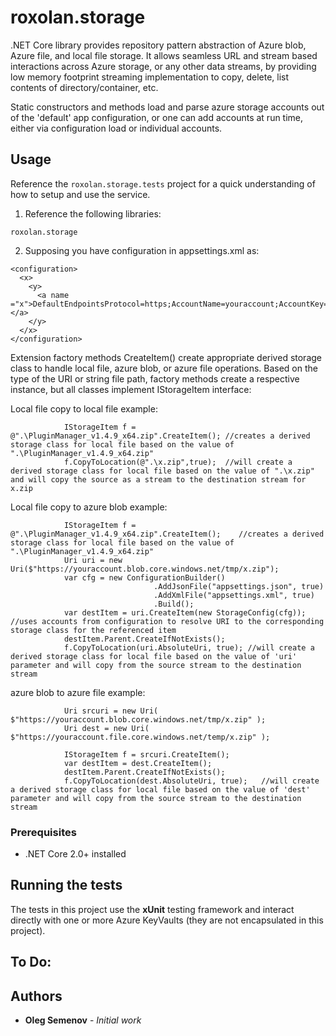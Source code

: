 # roxolan.storage
.NET Core library provides repository pattern abstraction of Azure blob, Azure file, and local file storage.  It allows seamless URL and stream based interactions across Azure storage, or any other data streams,
by providing low memory footprint streaming implementation to copy, delete, list contents of directory/container, etc.

Static constructors and methods load and parse azure storage accounts out of the 'default' app configuration, or one can add accounts at run time, 
either via configuration load or individual accounts.

## Usage
Reference the `roxolan.storage.tests` project for a quick understanding of how to setup and use the service.

1. Reference the following libraries:
```
roxolan.storage

```

2. Supposing you have configuration in appsettings.xml as:
```
<configuration>
  <x>
    <y>
      <a name ="x">DefaultEndpointsProtocol=https;AccountName=youraccount;AccountKey=yourkey==;BlobEndpoint=https://youraccount.blob.core.windows.net/;QueueEndpoint=https://youraccount.queue.core.windows.net/;TableEndpoint=https://youraccount.table.core.windows.net/;FileEndpoint=https://youraccount.file.core.windows.net/;</a>
    </y>
  </x>
</configuration>
```
Extension factory methods CreateItem() create appropriate derived storage class to handle local file, azure blob, or azure file operations.  Based on the type of the URI or string file path,
factory methods create a respective instance, but all classes implement IStorageItem interface:

Local file copy to local file example: 
```
            IStorageItem f = @".\PluginManager_v1.4.9_x64.zip".CreateItem(); //creates a derived storage class for local file based on the value of ".\PluginManager_v1.4.9_x64.zip"
            f.CopyToLocation(@".\x.zip",true);  //will create a derived storage class for local file based on the value of ".\x.zip" and will copy the source as a stream to the destination stream for x.zip 
```

Local file copy to azure blob example: 
```
            IStorageItem f = @".\PluginManager_v1.4.9_x64.zip".CreateItem();	//creates a derived storage class for local file based on the value of ".\PluginManager_v1.4.9_x64.zip"
            Uri uri = new Uri($"https://youraccount.blob.core.windows.net/tmp/x.zip");
            var cfg = new ConfigurationBuilder()
                                .AddJsonFile("appsettings.json", true)
                                .AddXmlFile("appsettings.xml", true)
                                .Build();								
            var destItem = uri.CreateItem(new StorageConfig(cfg));  //uses accounts from configuration to resolve URI to the corresponding storage class for the referenced item 
            destItem.Parent.CreateIfNotExists();
            f.CopyToLocation(uri.AbsoluteUri, true); //will create a derived storage class for local file based on the value of 'uri' parameter and will copy from the source stream to the destination stream
```

azure blob to azure file example: 
```
            Uri srcuri = new Uri( $"https://youraccount.blob.core.windows.net/tmp/x.zip" );
            Uri dest = new Uri( $"https://youraccount.file.core.windows.net/temp/x.zip" );

            IStorageItem f = srcuri.CreateItem();
            var destItem = dest.CreateItem();
            destItem.Parent.CreateIfNotExists();
            f.CopyToLocation(dest.AbsoluteUri, true);	//will create a derived storage class for local file based on the value of 'dest' parameter and will copy from the source stream to the destination stream
```

### Prerequisites

* .NET Core 2.0+ installed

## Running the tests

The tests in this project use the **xUnit** testing framework and interact directly with one or more Azure KeyVaults (they are not encapsulated in this project).


## To Do:


## Authors

- **Oleg Semenov** - *Initial work*